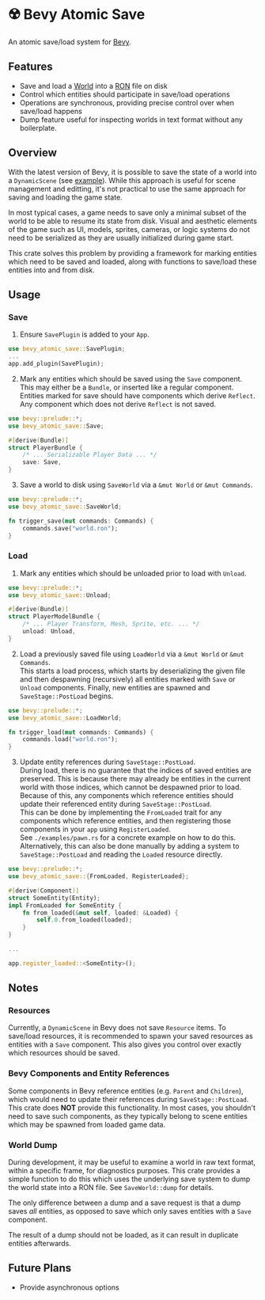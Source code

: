 # ☢️ Bevy Atomic Save

An atomic save/load system for [Bevy](https://github.com/bevyengine/bevy).

## Features

- Save and load a [World](https://docs.rs/bevy/latest/bevy/ecs/world/struct.World.html) into a [RON](https://github.com/ron-rs/ron) file on disk
- Control which entities should participate in save/load operations
- Operations are synchronous, providing precise control over when save/load happens
- Dump feature useful for inspecting worlds in text format without any boilerplate.

## Overview

With the latest version of Bevy, it is possible to save the state of a world into a `DynamicScene` (see [example](https://github.com/bevyengine/bevy/blob/main/examples/scene/scene.rs)). While this approach is useful for scene management and editting, it's not practical to use the same approach for saving and loading the game state.

In most typical cases, a game needs to save only a minimal subset of the world to be able to resume its state from disk. Visual and aesthetic elements of the game such as UI, models, sprites, cameras, or logic systems do not need to be serialized as they are usually initialized during game start.

This crate solves this problem by providing a framework for marking entities which need to be saved and loaded, along with functions to save/load these entities into and from disk.

## Usage

### Save

1. Ensure `SavePlugin` is added to your `App`.
```rust
use bevy_atomic_save::SavePlugin;
...
app.add_plugin(SavePlugin);
```

2. Mark any entities which should be saved using the `Save` component. This may either be a `Bundle`, or inserted like a regular component. Entities marked for save should have components which derive `Reflect`. Any component which does not derive `Reflect` is not saved.
```rust
use bevy::prelude::*;
use bevy_atomic_save::Save;

#[derive(Bundle)]
struct PlayerBundle {
    /* ... Serializable Player Data ... */
    save: Save,
}
```
3. Save a world to disk using `SaveWorld` via a `&mut World` or `&mut Commands`.
```rust
use bevy::prelude::*;
use bevy_atomic_save::SaveWorld;

fn trigger_save(mut commands: Commands) {
    commands.save("world.ron");
}
```

### Load

1. Mark any entities which should be unloaded prior to load with `Unload`.
```rust
use bevy::prelude::*;
use bevy_atomic_save::Unload;

#[derive(Bundle)]
struct PlayerModelBundle {
    /* ... Player Transform, Mesh, Sprite, etc. ... */
    unload: Unload,
}
```
2. Load a previously saved file using `LoadWorld` via a `&mut World` or `&mut Commands`.<br/>
This starts a load process, which starts by deserializing the given file and then despawning (recursively) all entities marked with `Save` or `Unload` components. Finally, new entities are spawned and `SaveStage::PostLoad` begins.
```rust
use bevy::prelude::*;
use bevy_atomic_save::LoadWorld;

fn trigger_load(mut commands: Commands) {
    commands.load("world.ron");
}
```
3. Update entity references during `SaveStage::PostLoad`.<br/>
During load, there is no guarantee that the indices of saved entities are preserved. This is because there may already be entities in the current world with those indices, which cannot be despawned prior to load. Because of this, any components which reference entities should update their referenced entity during `SaveStage::PostLoad`.<br/>
This can be done by implementing the `FromLoaded` trait for any components which reference entities, and then registering those components in your `app` using `RegisterLoaded`.<br/>
See `./examples/pawn.rs` for a concrete example on how to do this.</br>
Alternatively, this can also be done manually by adding a system to `SaveStage::PostLoad` and reading the `Loaded` resource directly.<br/>
```rust
use bevy::prelude::*;
use bevy_atomic_save::{FromLoaded, RegisterLoaded};

#[derive(Component)]
struct SomeEntity(Entity);
impl FromLoaded for SomeEntity {
    fn from_loaded(&mut self, loaded: &Loaded) {
        self.0.from_loaded(loaded);
    }
}

...

app.register_loaded::<SomeEntity>();
```

## Notes

### Resources
Currently, a `DynamicScene` in Bevy does not save `Resource` items. To save/load resources, it is recommended to spawn your saved resources as entities with a `Save` component. This also gives you control over exactly which resources should be saved.

### Bevy Components and Entity References
Some components in Bevy reference entities (e.g. `Parent` and `Children`), which would need to update their references during `SaveStage::PostLoad`. This crate does **NOT** provide this functionality. In most cases, you shouldn't need to save such components, as they typically belong to scene entities which may be spawned from loaded game data.

### World Dump
During development, it may be useful to examine a world in raw text format, within a specific frame, for diagnostics purposes. This crate provides a simple function to do this which uses the underlying save system to dump the world state into a RON file. See `SaveWorld::dump` for details.

The only difference between a dump and a save request is that a dump saves *all* entities, as opposed to save which only saves entities with a `Save` component.

The result of a dump should not be loaded, as it can result in duplicate entities afterwards.

## Future Plans
- Provide asynchronous options
